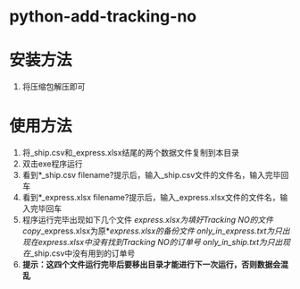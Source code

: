 # python-add-tracking-no

# 安装方法
1. 将压缩包解压即可

# 使用方法
1. 将_ship.csv和_express.xlsx结尾的两个数据文件复制到本目录
2. 双击exe程序运行
3. 看到*_ship.csv filename?提示后，输入_ship.csv文件的文件名，输入完毕回车
4. 看到*_express.xlsx filename?提示后，输入_express.xlsx文件的文件名，输入完毕回车
5. 程序运行完毕出现如下几个文件
	*_express.xlsx为填好Tracking NO的文件
	copy_*_express.xlsx为原*_express.xlsx的备份文件
	only_in_*_express.txt为只出现在*_express.xlsx中没有找到Tracking NO的订单号
	only_in_*_ship.txt为只出现在*_ship.csv中没有用到的订单号
6. **提示：这四个文件运行完毕后要移出目录才能进行下一次运行，否则数据会混乱**
